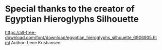 # Special thanks to the creator of Egyptian Hieroglyphs Silhouette

https://all-free-download.com/font/download/egyptian_hieroglyphs_silhouette_6906905.html
Author: Lene Kristiansen
